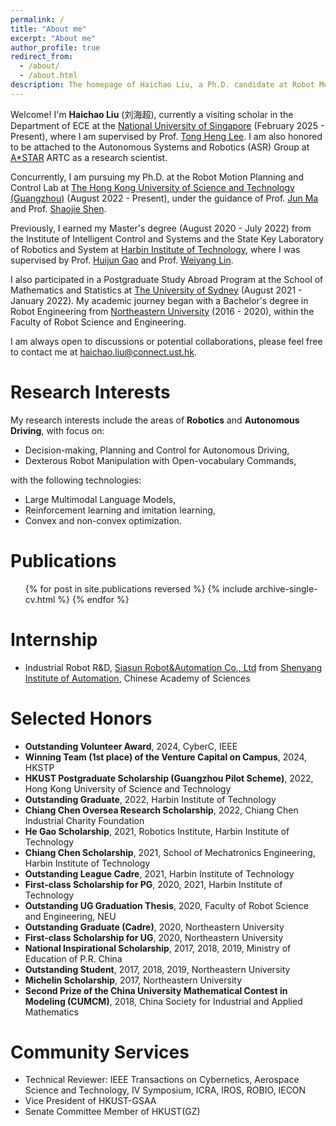 ```yaml
---
permalink: /
title: "About me"
excerpt: "About me"
author_profile: true
redirect_from: 
  - /about/
  - /about.html
description: The homepage of Haichao Liu, a Ph.D. candidate at Robot Motion Planning and Control Lab of HKUST(GZ).
---
```


Welcome! I'm **Haichao Liu** (刘海超), currently a visiting scholar in the Department of ECE at the [National University of Singapore](https://www.nus.edu.sg/) (February 2025 - Present), where I am supervised by Prof. [Tong Heng Lee](https://scholar.google.com.sg/citations?user=dP8oLwYAAAAJ). I am also honored to be attached to the Autonomous Systems and Robotics (ASR) Group at [A*STAR](https://www.a-star.edu.sg/) ARTC as a research scientist.

Concurrently, I am pursuing my Ph.D. at the Robot Motion Planning and Control Lab at [The Hong Kong University of Science and Technology (Guangzhou)](https://hkust.edu.hk/) (August 2022 - Present), under the guidance of Prof. [Jun Ma](https://ece.hkust.edu.hk/junma) and Prof. [Shaojie Shen](https://ece.hkust.edu.hk/eeshaojie).

Previously, I earned my Master's degree (August 2020 - July 2022) from the Institute of Intelligent Control and Systems and the State Key Laboratory of Robotics and System at [Harbin Institute of Technology](http://en.hit.edu.cn/), where I was supervised by Prof. [Huijun Gao](https://scholar.google.com.hk/citations?user=2DdpHLEAAAAJ&hl=en) and Prof. [Weiyang Lin](https://scholar.google.com/citations?user=BJ610OkAAAAJ&hl=en). 

I also participated in a Postgraduate Study Abroad Program at the School of Mathematics and Statistics at [The University of Sydney](https://www.sydney.edu.au/) (August 2021 - January 2022). My academic journey began with a Bachelor's degree in Robot Engineering from [Northeastern University](https://english.neu.edu.cn/) (2016 - 2020), within the Faculty of Robot Science and Engineering.

I am always open to discussions or potential collaborations, please feel free to contact me at <haichao.liu@connect.ust.hk>. 

Research Interests
======
My research interests include the areas of **Robotics** and **Autonomous Driving**, with focus on: 
* Decision-making, Planning and Control for Autonomous Driving,
* Dexterous Robot Manipulation with Open-vocabulary Commands,

with the following technologies:
* Large Multimodal Language Models,
* Reinforcement learning and imitation learning,
* Convex and non-convex optimization.

Publications
======
  <ul>{% for post in site.publications reversed %}
    {% include archive-single-cv.html %}
  {% endfor %}</ul>

Internship
======
* Industrial Robot R&D, [Siasun Robot&Automation Co., Ltd](https://www.siasun.com/) from [Shenyang Institute of Automation](http://www.sia.cas.cn/), Chinese Academy of Sciences

Selected Honors
======
* **Outstanding Volunteer Award**, 2024, CyberC, IEEE
* **Winning Team (1st place) of the Venture Capital on Campus**, 2024, HKSTP
* **HKUST Postgraduate Scholarship (Guangzhou Pilot Scheme)**, 2022, Hong Kong University of Science and Technology
* **Outstanding Graduate**, 2022, Harbin Institute of Technology
* **Chiang Chen Oversea Research Scholarship**, 2022, Chiang Chen Industrial Charity Foundation 
* **He Gao Scholarship**, 2021, Robotics Institute, Harbin Institute of Technology
* **Chiang Chen Scholarship**, 2021, School of Mechatronics Engineering, Harbin Institute of Technology
* **Outstanding League Cadre**, 2021, Harbin Institute of Technology
* **First-class Scholarship for PG**, 2020, 2021, Harbin Institute of Technology
* **Outstanding UG Graduation Thesis**, 2020, Faculty of Robot Science and Engineering, NEU
* **Outstanding Graduate (Cadre)**, 2020, Northeastern University
* **First-class Scholarship for UG**, 2020, Northeastern University
* **National Inspirational Scholarship**, 2017, 2018, 2019, Ministry of Education of P.R. China
* **Outstanding Student**, 2017, 2018, 2019, Northeastern University
* **Michelin Scholarship**, 2017, Northeastern University
* **Second Prize of the China University Mathematical Contest in Modeling (CUMCM)**, 2018, China Society for Industrial and Applied Mathematics

Community Services
======
* Technical Reviewer: IEEE Transactions on Cybernetics, Aerospace Science and Technology, IV Symposium, ICRA, IROS, ROBIO, IECON
* Vice President of HKUST-GSAA
* Senate Committee Member of HKUST(GZ)